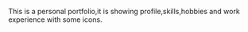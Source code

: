 This is a personal portfolio,it is showing profile,skills,hobbies and work experience with some icons.

